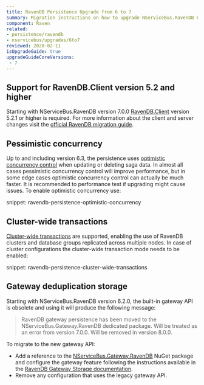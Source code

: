 ```yaml
---
title: RavenDB Persistence Upgrade from 6 to 7
summary: Migration instructions on how to upgrade NServiceBus.RavenDB 6 to 7
component: Raven
related:
- persistence/ravendb
- nservicebus/upgrades/6to7
reviewed: 2020-02-11
isUpgradeGuide: true
upgradeGuideCoreVersions:
 - 7
---
```


## Support for RavenDB.Client version 5.2 and higher

Starting with NServiceBus.RavenDB version 7.0.0 [RavenDB.Client](https://www.nuget.org/packages/RavenDB.Client/) version 5.2.1 or higher is required. For more information about the client and server changes visit the [official RavenDB migration guide](https://ravendb.net/docs/article-page/5.0/csharp/migration).

## Pessimistic concurrency

Up to and including version 6.3, the persistence uses [optimistic concurrency control](https://en.wikipedia.org/wiki/Optimistic_concurrency_control) when updating or deleting saga data. In almost all cases pessimistic concurrency control will improve performance, but in some edge cases optimistic concurrency control can actually be much faster. It is recommended to performance test if upgrading might cause issues. To enable optimistic concurrency use:

snippet: ravendb-persistence-optimistic-concurrency

## Cluster-wide transactions

[Cluster-wide transactions](https://ravendb.net/docs/article-page/5.2/start/server/clustering/cluster-transactions) are supported, enabling the use of RavenDB clusters and database groups replicated across multiple nodes. In case of cluster configurations the cluster-wide transaction mode needs to be enabled:

snippet: ravendb-persistence-cluster-wide-transactions

## Gateway deduplication storage

Starting with NServiceBus.RavenDB version 6.2.0, the built-in gateway API is obsolete and using it will produce the following message:

> RavenDB gateway persistence has been moved to the NServiceBus.Gateway.RavenDB dedicated package. Will be treated as an error from version 7.0.0. Will be removed in version 8.0.0.

To migrate to the new gateway API:

- Add a reference to the [NServiceBus.Gateway.RavenDB](https://www.nuget.org/packages/NServiceBus.Gateway.RavenDB) NuGet package and configure the gateway feature following the instructions available in the [RavenDB Gateway Storage documentation](/nservicebus/gateway/ravendb/).
- Remove any configuration that uses the legacy gateway API.